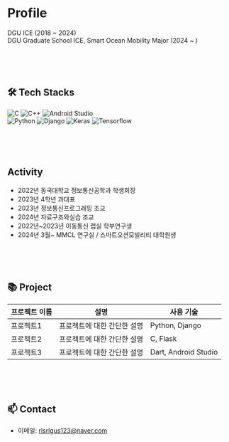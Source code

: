 # Profile

DGU ICE (2018 ~ 2024)<br>
DGU Graduate School ICE, Smart Ocean Mobility Major (2024 ~ )

<br><br><br>

## 🛠 Tech Stacks


![C](https://img.shields.io/badge/C-A8B9CC?style=flat-square&logo=c&logoColor=white)
![C++](https://img.shields.io/badge/C++-00599C?style=flat-square&logo=c%2B%2B&logoColor=white)
![Android Studio](https://img.shields.io/badge/Android_Studio-3DDC84?style=flat-square&logo=android-studio&logoColor=white)<br>
![Python](https://img.shields.io/badge/Python-3766AB?style=flat-square&logo=Python&logoColor=white)
![Django](https://img.shields.io/badge/Django-092E20?style=flat-square&logo=Django&logoColor=white)
![Keras](https://img.shields.io/badge/Keras-D00000?style=flat-square&logo=Keras&logoColor=white)
![Tensorflow](https://img.shields.io/badge/TensorFlow-FF6F00?style=flat-square&logo=TensorFlow&logoColor=white)

<br><br><br>

## Activity
- 2022년 동국대학교 정보통신공학과 학생회장
- 2023년 4학년 과대표
- 2023년 정보통신프로그래밍 조교
- 2024년 자료구조와실습 조교
- 2022년~2023년 이동통신 랩실 학부연구생
- 2024년 3월~   MMCL 연구실 / 스마트오션모빌리티 대학원생

<br><br><br>

## 📚 Project

| 프로젝트 이름 | 설명 | 사용 기술 |
| --- | --- | --- |
| 프로젝트1 | 프로젝트에 대한 간단한 설명 | Python, Django |
| 프로젝트2 | 프로젝트에 대한 간단한 설명 | C, Flask |
| 프로젝트3 | 프로젝트에 대한 간단한 설명 | Dart, Android Studio |

<br><br><br>

## 📫 Contact
- 이메일: rlsrlgus123@naver.com
